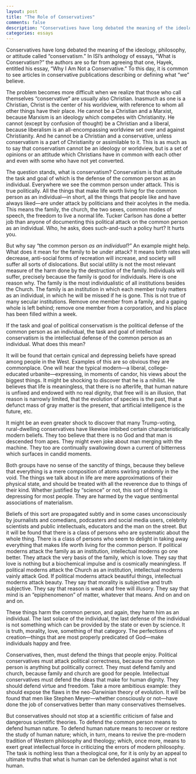 ```yaml
---
layout: post
title: "The Role of Conservatives"
comments: false
description: "Conservatives have long debated the meaning of the ideology, philosophy, or attitude called “conservatism.”"
categories: essays
---
```


Conservatives have long debated the meaning of the ideology, philosophy, or attitude called “conservatism.” In ISI’s anthology of essays, “What is Conservatism?” the authors are so far from agreeing that one, Hayek, entitled his essay, “Why I Am Not a Conservative.” To this day, it is common to see articles in conservative publications describing or defining what “we” believe.

The problem becomes more difficult when we realize that those who call themselves “conservative” are usually also Christian. Inasmuch as one is a Christian, Christ is the center of his worldview, with reference to whom all other things have their place. He cannot be a Christian and a Marxist, because Marxism is an ideology which competes with Christianity. He cannot (except by confusion of thought) be a Christian and a liberal, because liberalism is an all-encompassing worldview set over and against Christianity. And he cannot be a Christian and a conservative, unless conservatism is a part of Christianity or assimilable to it. This is as much as to say that conservatism cannot be an ideology or worldview, but is a set of opinions or an attitude which Christians have in common with each other and even with some who have not yet converted.

The question stands, what is conservatism? Conservatism is that attitude the task and goal of which is the defense of the common person as an individual. Everywhere we see the common person under attack. This is true politically. All the things that make life worth living for the common person as an individual—in short, all the things that people like and have always liked—are under attack by politicians and their acolytes in the media. This means the family, the church, the two sexes, common modes of speech, the freedom to live a normal life. Tucker Carlson has done a better job than anyone of documenting this political attack on the common person as an individual. Who, he asks, does such-and-such a policy hurt? It hurts you.

But why say “the common person _as an individual_?” An example might help. What does it mean for the family to be under attack? It means birth rates will decrease, anti-social forms of recreation will increase, and society will suffer all sorts of dislocations. But social utility is not the most relevant measure of the harm done by the destruction of the family. Individuals will suffer, precisely because the family is good for individuals. Here is one reason why. The family is the most individualistic of all institutions besides the Church. The family is an institution in which each member truly matters as an individual, in which he will be missed if he is gone. This is not true of many secular institutions. Remove one member from a family, and a gaping whole is left behind; remove one member from a corporation, and his place has been filled within a week.

If the task and goal of political conservatism is the political defense of the common person as an individual, the task and goal of intellectual conservatism is the intellectual defense of the common person as an individual. What does this mean?

It will be found that certain cynical and depressing beliefs have spread among people in the West. Examples of this are so obvious they are commonplace. One will hear the typical modern—a liberal, college-educated urbanite—expressing, in moments of candor, his views about the biggest things. It might be shocking to discover that he is a nihilist. He believes that life is meaningless, that there is no afterlife, that human nature is unfixed and endowed with no real dignity, that free will is an illusion, that reason is narrowly limited, that the evolution of species is the past, that a defunct mass of gray matter is the present, that artificial intelligence is the future, etc.

It might be an even greater shock to discover that many Trump-voting, rural-dwelling conservatives have likewise imbibed certain characteristically modern beliefs. They too believe that there is no God and that man is descended from apes. They might even joke about man merging with the machine. They too are continually swallowing down a current of bitterness which surfaces in candid moments.

Both groups have no sense of the sanctity of things, because they believe that everything is a mere composition of atoms swirling randomly in the void. The things we talk about in life are mere approximations of their physical state, and should be treated with all the reverence due to things of their kind. Whether justified by “science” or not, this sort of thing is depressing for most people. They are harmed by the vague sentimental associations of materialism.

Beliefs of this sort are propagated subtly and in some cases unconsciously by journalists and comedians, podcasters and social media users, celebrity scientists and public intellectuals, educators and the man on the street. But it will be found that there is a class of persons who are systematic about the whole thing. There is a class of persons who seem to delight in taking away everything that makes life worth living for the common person. If political moderns attack the family as an institution, intellectual moderns go one better. They attack the very basis of the family, which is love. They say that love is nothing but a biochemical impulse and is cosmically meaningless. If political moderns attack the Church as an institution, intellectual moderns vainly attack God. If political moderns attack beautiful things, intellectual moderns attack beauty. They say that morality is subjective and truth subjective. They say that reason is weak and free will illusory. They say that mind is an “epiphenomenon” of matter, whatever that means. And on and on and on.

These things harm the common person, and again, they harm him as an individual. The last solace of the individual, the last defense of the individual is not something which can be provided by the state or even by science. It is truth, morality, love, something of that category. The perfections of creation—things that are most properly predicated of God—make individuals happy and free.

Conservatives, then, must defend the things that people enjoy. Political conservatives must attack political correctness, because the common person is anything but politically correct. They must defend family and church, because family and church are good for people. Intellectual conservatives must defend the ideas that make for human dignity. They should defend virtue and freedom. Take a more ambitious example: they should expose the flaws in the neo-Darwinian theory of evolution. It will be found that men like Stephen Meyer—whether consciously or not—have done the job of conservatives better than many conservatives themselves.

But conservatives should not stop at a scientific criticism of false and dangerous scientific theories. To defend the common person means to defend human nature. To defend human nature means to recover or restore the study of human nature; which, in turn, means to revive the pre-modern tradition of Western philosophy and theology; which, once more, means to exert great intellectual force in criticizing the errors of modern philosophy. The task is nothing less than a theological one, for it is only by an appeal to ultimate truths that what is human can be defended against what is not human.
